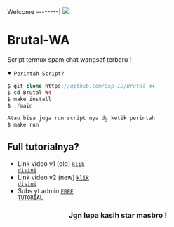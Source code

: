 Welcome
--------|
![](https://media.tenor.com/iVCiM9W7cvYAAAAd/welcome.gif)

# Brutal-WA
Script termux spam chat wangsaf terbaru !

<details open><summary><code>Perintah Script?</code></summary>

```php
$ git clone https://github.com/Sxp-ID/Brutal-W4
$ cd Brutal-W4
$ make install
$ ./main

Atau bisa juga run script nya dg ketik perintah
$ make run
```
</details>

## Full tutorialnya?
- Link video v1 (old) <code><a href="https://youtu.be/xgbzAI2qPR4?si=F2cdURIIiI9t93Sx">klik disini</a></code>
- Link video v2 (new) <code><a href="https://youtu.be/uQ65GUhsAX8?si=tLzKvC6s-oCRRI31">klik disini</a></code>
- Subs yt admin <code><a href="https://youtube.com/@freetutorialofficial">FREE TUTORIAL</a></code>
<div align="center">
  
### Jgn lupa kasih star masbro !

</div>
